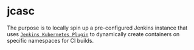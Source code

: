 # jcasc
The purpose is to locally spin up a pre-configured Jenkins instance that uses [`Jenkins Kubernetes Plugin`](https://plugins.jenkins.io/kubernetes/) to dynamically create containers on specific namespaces for CI builds.
